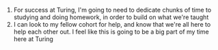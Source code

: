 1. For success at Turing, I'm going to need to dedicate chunks of time to
  studying and doing homework, in order to build on what we're taught
2. I can look to my fellow cohort for help, and know that we're all here to
  help each other out. I feel like this is going to be a big part of my time
  here at Turing

